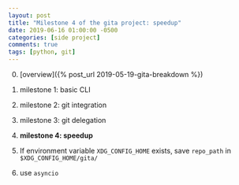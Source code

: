 ```yaml
---
layout: post
title: "Milestone 4 of the gita project: speedup"
date: 2019-06-16 01:00:00 -0500
categories: [side project]
comments: true
tags: [python, git]
---
```


0. [overview]({% post_url 2019-05-19-gita-breakdown %})
1. milestone 1: basic CLI
2. milestone 2: git integration
3. milestone 3: git delegation
4. **milestone 4: speedup**


2. If environment variable `XDG_CONFIG_HOME` exists, save `repo_path` in `$XDG_CONFIG_HOME/gita/`

4. use `asyncio`


